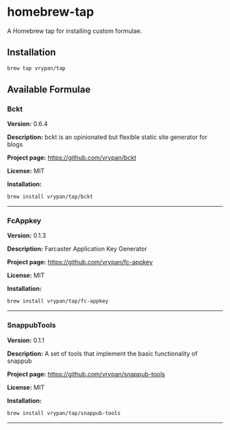 # homebrew-tap

A Homebrew tap for installing custom formulae.

## Installation




```bash
brew tap vrypan/tap
```

## Available Formulae

### Bckt

**Version:** 0.6.4

**Description:** bckt is an opinionated but flexible static site generator for blogs

**Project page:** https://github.com/vrypan/bckt

**License:** MIT

**Installation:**
```bash
brew install vrypan/tap/bckt
```

---

### FcAppkey

**Version:** 0.1.3

**Description:** Farcaster Application Key Generator

**Project page:** https://github.com/vrypan/fc-appkey

**License:** MIT

**Installation:**
```bash
brew install vrypan/tap/fc-appkey
```

---

### SnappubTools

**Version:** 0.1.1

**Description:** A set of tools that implement the basic functionality of snappub

**Project page:** https://github.com/vrypan/snappub-tools

**License:** MIT

**Installation:**
```bash
brew install vrypan/tap/snappub-tools
```

---

